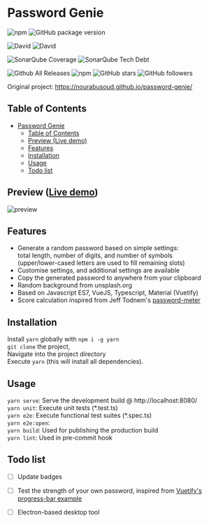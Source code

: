 # Password Genie

![npm](https://img.shields.io/npm/v/npm.svg)
![GitHub package version](https://img.shields.io/github/package-json/v/badges/shields.svg)

![David](https://img.shields.io/david/expressjs/express.svg)
![David](https://img.shields.io/david/dev/expressjs/express.svg)

![SonarQube Coverage](https://img.shields.io/sonar/http/sonar.petalslink.com/org.ow2.petals%3Apetals-se-ase/coverage.svg)
![SonarQube Tech Debt](https://img.shields.io/sonar/http/sonar.petalslink.com/org.ow2.petals%3Apetals-se-ase/tech_debt.svg)

![Github All Releases](https://img.shields.io/github/downloads/atom/atom/total.svg)
![npm](https://img.shields.io/npm/dm/localeval.svg)
![GitHub stars](https://img.shields.io/github/stars/badges/shields.svg?style=social&label=Stars)
![GitHub followers](https://img.shields.io/github/followers/espadrine.svg?style=social&label=Follow)

Original project: https://nourabusoud.github.io/password-genie/

## Table of Contents

- [Password Genie](#password-genie)
  - [Table of Contents](#table-of-contents)
  - [Preview (Live demo)](#preview-live-demo)
  - [Features](#features)
  - [Installation](#installation)
  - [Usage](#usage)
  - [Todo list](#todo-list)

## Preview ([Live demo](https://sharlaan.github.io/password-genie))

![preview](https://i.imgur.com/tDfimCq.png)

## Features

- Generate a random password based on simple settings:  
  total length, number of digits, and number of symbols  
  (upper/lower-cased letters are used to fill remaining slots)
- Customise settings, and additional settings are available
- Copy the generated password to anywhere from your clipboard
- Random background from unsplash.org
- Based on Javascript ES7, VueJS, Typescript, Material (Vuetify)
- Score calculation inspired from Jeff Todnem's [password-meter](http://www.passwordmeter.com/)

## Installation

Install `yarn` globally with `npm i -g yarn`  
`git clone` the project,  
Navigate into the project directory  
Execute `yarn` (this will install all dependencies).

## Usage

`yarn serve`: Serve the development build @ http://localhost:8080/  
`yarn unit`: Execute unit tests (\*.test.ts)  
`yarn e2e`: Execute functional test suites (\*.spec.ts)  
`yarn e2e:open`:  
`yarn build`: Used for publishing the production build  
`yarn lint`: Used in pre-commit hook

## Todo list

- [ ] Update badges

- [ ] Test the strength of your own password, inspired from [Vuetify's progress-bar example](https://vuetifyjs.com/en/components/text-fields#example-progress-bar)

- [ ] Electron-based desktop tool
